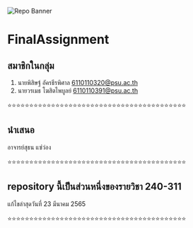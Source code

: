 ![Repo Banner](https://cdn.discordapp.com/attachments/862535023227306024/955481831589941258/unknown.png)
# FinalAssignment
## สมาชิกในกลุ่ม 
1. นายพิสิษฐ์ อัครธีรพิศาล <6110110320@psu.ac.th>
3. นายวรเมธ โฆสิตไพบูลย์ <6110110391@psu.ac.th>

⭐⭐⭐⭐⭐⭐⭐⭐⭐⭐⭐⭐⭐⭐⭐⭐⭐⭐⭐⭐⭐⭐⭐⭐⭐⭐⭐⭐⭐⭐⭐⭐⭐⭐⭐⭐⭐⭐⭐⭐⭐
## นำเสนอ 
อาจารย์สุธน แซ่ว่อง

⭐⭐⭐⭐⭐⭐⭐⭐⭐⭐⭐⭐⭐⭐⭐⭐⭐⭐⭐⭐⭐⭐⭐⭐⭐⭐⭐⭐⭐⭐⭐⭐⭐⭐⭐⭐⭐⭐⭐⭐⭐
## repository นี้เป็นส่วนหนึ่งของรายวิชา 240-311
แก้ไขล่าสุดวันที่ 23 มีนาคม 2565

⭐⭐⭐⭐⭐⭐⭐⭐⭐⭐⭐⭐⭐⭐⭐⭐⭐⭐⭐⭐⭐⭐⭐⭐⭐⭐⭐⭐⭐⭐⭐⭐⭐⭐⭐⭐⭐⭐⭐⭐⭐
